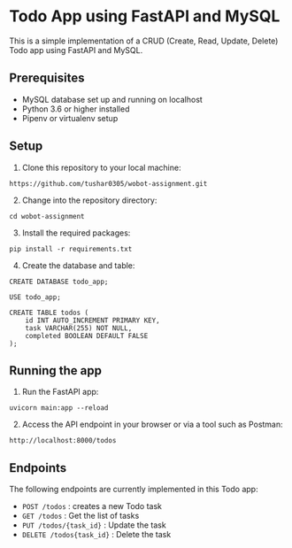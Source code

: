 # Todo App using FastAPI and MySQL

This is a simple implementation of a CRUD (Create, Read, Update, Delete) Todo app using FastAPI and MySQL.

## Prerequisites
* MySQL database set up and running on localhost
* Python 3.6 or higher installed
* Pipenv or virtualenv setup

## Setup
1. Clone this repository to your local machine:
```
https://github.com/tushar0305/wobot-assignment.git
```

2. Change into the repository directory:
```
cd wobot-assignment
```

3. Install the required packages:
```
pip install -r requirements.txt
```

4. Create the database and table:
```
CREATE DATABASE todo_app;

USE todo_app;

CREATE TABLE todos (
    id INT AUTO_INCREMENT PRIMARY KEY,
    task VARCHAR(255) NOT NULL,
    completed BOOLEAN DEFAULT FALSE
);
```

## Running the app

1. Run the FastAPI app:
```
uvicorn main:app --reload
```

2. Access the API endpoint in your browser or via a tool such as Postman:
```
http://localhost:8000/todos
```

## Endpoints
The following endpoints are currently implemented in this Todo app:

* `POST /todos` : creates a new Todo task
* `GET /todos` : Get the list of tasks
* `PUT /todos/{task_id}` : Update the task
* `DELETE /todos{task_id}` : Delete the task

